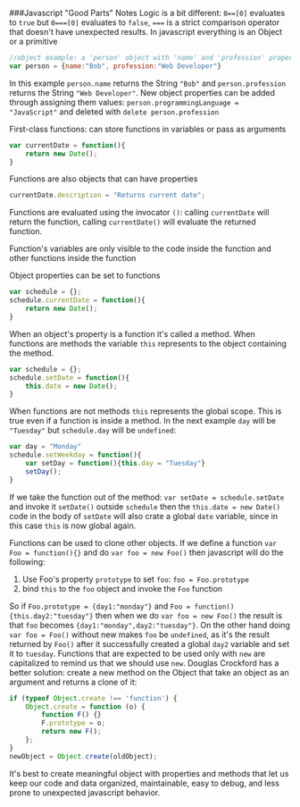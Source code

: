 ###Javascript "Good Parts" Notes
Logic is a bit different: `0==[0]` evaluates to `true` but `0===[0]` evaluates to `false`, `===` is a strict comparison operator that doesn't have unexpected results.
In javascript everything is an Object or a primitive
```javascript
//object example: a 'person' object with 'name' and 'profession' properties
var person = {name:"Bob", profession:"Web Developer"}
```
In this example `person.name` returns the String `"Bob"` and `person.profession` returns the String `"Web Developer"`.  New object properties can be added through assigning them values: `person.programmingLanguage = "JavaScript"` and deleted with `delete person.profession`

First-class functions: can store functions in variables or pass as arguments
```javascript
var currentDate = function(){
	return new Date();
}
```
Functions are also objects that can have properties
```javascript
currentDate.description = "Returns current date";
```
Functions are evaluated using the invocator `()`: calling `currentDate` will return the function, calling `currentDate()` will evaluate the returned function.

Function's variables are only visible to the code inside the function and other functions inside the function

Object properties can be set to functions
```javascript
var schedule = {};
schedule.currentDate = function(){
	return new Date();
}
```
When an object's property is a function it's called a method.  When functions are methods the variable `this` represents to the object containing the method.
```javascript
var schedule = {};
schedule.setDate = function(){
	this.date = new Date();
}
```
When functions are not methods `this` represents the global scope.  This is true even if a function is inside a method. In the next example `day` will be `"Tuesday"` but `schedule.day` will be `undefined`:
```javascript
var day = "Monday"
schedule.setWeekday = function(){
	var setDay = function(){this.day = "Tuesday"}
	setDay();
}
```
If we take the function out of the method: `var setDate = schedule.setDate` and invoke it `setDate()` outside `schedule` then the `this.date = new Date()` code in the body of `setDate` will also crate a global `date` variable, since in this case `this` is now global again.

Functions can be used to clone other objects.  If we define a function `var Foo = function(){}` and do `var foo = new Foo()` then javascript will do the following:
1. Use Foo's property `prototype` to set `foo`: `foo = Foo.prototype`
2. bind `this` to the `foo` object and invoke the `Foo` function

So if `Foo.prototype = {day1:"monday"}` and `Foo = function(){this.day2:"tuesday"}` then when we do `var foo = new Foo()` the result is that `foo` becomes `{day1:"monday",day2:"tuesday"}`.  On the other hand doing `var foo = Foo()` without new makes `foo` be `undefined`, as it's the result returned by `Foo()` after it successfully created a global `day2` variable and set it to `tuesday`.  Functions that are expected to be used only with `new` are capitalized to remind us that we should use `new`.  Douglas Crockford has a better solution: create a new method on the Object that take an object as an argument and returns a clone of it:
```javascript
if (typeof Object.create !== 'function') {
    Object.create = function (o) {
        function F() {}
        F.prototype = o;
        return new F();
    };
}
newObject = Object.create(oldObject);
```
It's best to create meaningful object with properties and methods that let us keep our code and data organized, maintainable, easy to debug, and less prone to unexpected javascript behavior.
